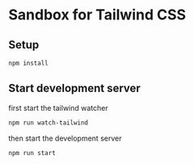 # Sandbox for Tailwind CSS

## Setup

```bash
npm install
```

## Start development server

first start the tailwind watcher

```bash
npm run watch-tailwind
```

then start the development server

```bash
npm run start
```
